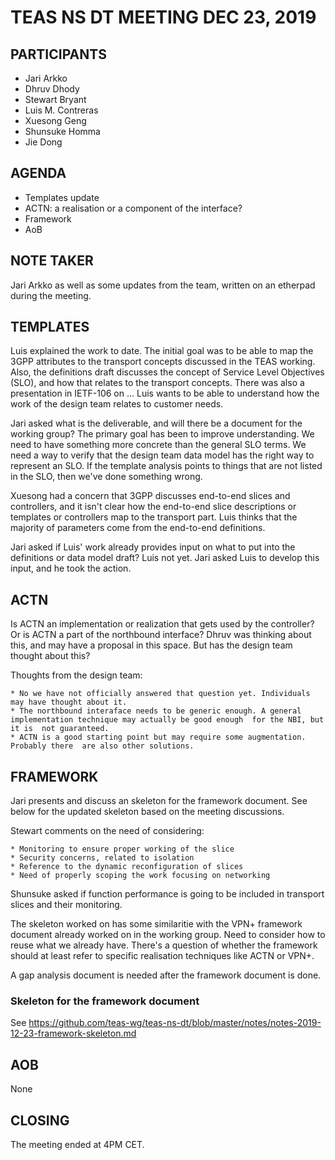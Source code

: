 # TEAS NS DT MEETING DEC 23, 2019

## PARTICIPANTS

* Jari Arkko
* Dhruv Dhody
* Stewart Bryant
* Luis M. Contreras
* Xuesong Geng
* Shunsuke Homma
* Jie Dong

## AGENDA

* Templates update
* ACTN: a realisation or a component of the interface?
* Framework
* AoB

## NOTE TAKER

Jari Arkko as well as some updates from the team, written on an etherpad during the meeting.

## TEMPLATES

Luis explained the work to date. The initial goal was to be able to map the 3GPP attributes to the transport concepts discussed in the TEAS working. Also, the definitions draft discusses the concept of Service Level Objectives (SLO), and how that relates to the transport concepts. There was also a presentation in IETF-106 on ... Luis wants to be able to understand how the work of the design team relates to customer needs.

Jari asked what is the deliverable, and will there be a document for the working group? The primary goal has been to improve understanding. We need to have something more concrete than the general SLO terms. We need a way to verify that the design team data model has the right way to represent an SLO. If the template analysis points to things that are not listed in the SLO, then we've done something wrong.

Xuesong had a concern that 3GPP discusses end-to-end slices and controllers, and it isn't clear how the end-to-end slice descriptions  or templates or controllers map to the transport part. Luis thinks that the majority of parameters come from the end-to-end definitions.

Jari asked if Luis' work already provides input  on what to put into the definitions or data model draft? Luis not yet. Jari asked Luis to develop this input, and he took the action.

## ACTN

Is ACTN an implementation or realization that gets used by the controller? Or is ACTN a part of the northbound interface? Dhruv was thinking  about this, and may have a proposal in  this space. But has the design team thought about this?

Thoughts from the design team:

    * No we have not officially answered that question yet. Individuals may have thought about it.
    * The northbound interaface needs to be generic enough. A general implementation technique may actually be good enough  for the NBI, but it is  not guaranteed.
    * ACTN is a good starting point but may require some augmentation. Probably there  are also other solutions.

## FRAMEWORK

Jari presents and discuss an skeleton for the framework document. See below for the updated skeleton based on the meeting discussions.

Stewart comments on the need of considering:

    * Monitoring to ensure proper working of the slice
    * Security concerns, related to isolation
    * Reference to the dynamic reconfiguration of slices
    * Need of properly scoping the work focusing on networking

Shunsuke asked if function performance is going to be included in transport slices and their monitoring.

The skeleton worked on has some similaritie with the VPN+ framework document already worked on in the working group. Need to consider how to reuse what we already have. There's a question of whether the framework should at least refer to specific realisation techniques like ACTN or VPN+.

A gap analysis document is needed after the framework document is done.

### Skeleton for the framework document

See https://github.com/teas-wg/teas-ns-dt/blob/master/notes/notes-2019-12-23-framework-skeleton.md

## AOB

None

## CLOSING

The meeting ended at 4PM CET.

